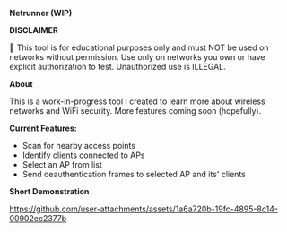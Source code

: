 **Netrunner (WIP)**

**DISCLAIMER**

🚨 This tool is for educational purposes only and must NOT be used on networks without permission. Use only on networks you own or have explicit authorization to test. Unauthorized use is ILLEGAL.

**About**

This is a work-in-progress tool I created to learn more about wireless networks and WiFi security. More features coming soon (hopefully).

**Current Features:**

- Scan for nearby access points
- Identify clients connected to APs
- Select an AP from list
- Send deauthentication frames to selected AP and its' clients

**Short Demonstration**

https://github.com/user-attachments/assets/1a6a720b-19fc-4895-8c14-00902ec2377b

